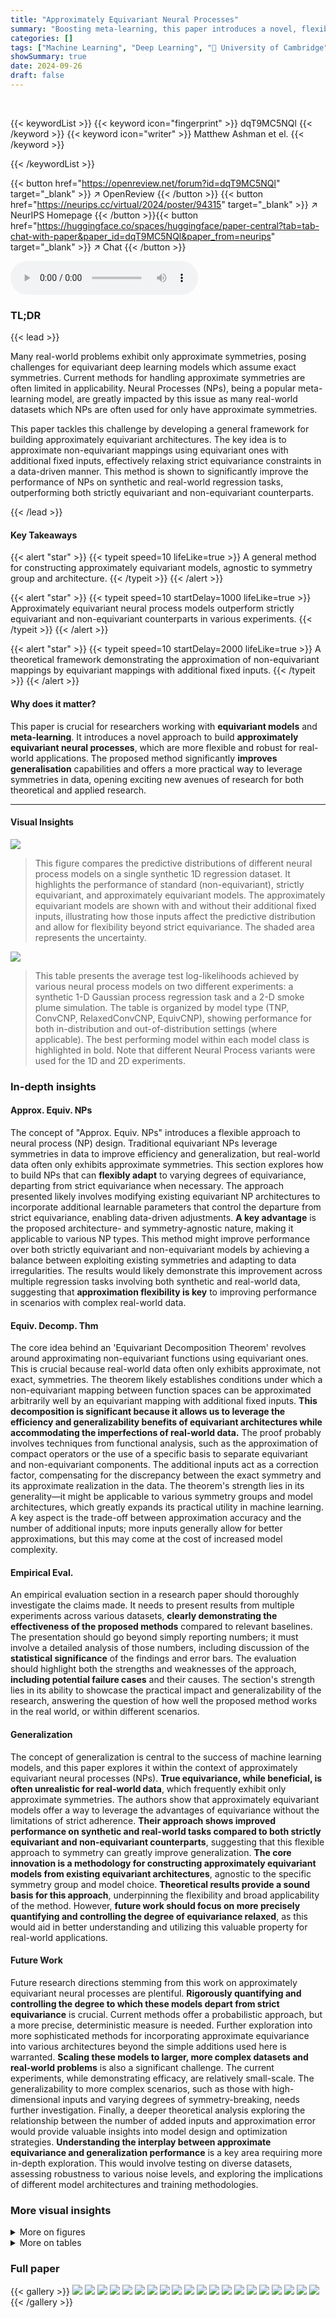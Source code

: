 ```yaml
---
title: "Approximately Equivariant Neural Processes"
summary: "Boosting meta-learning, this paper introduces a novel, flexible approach to create approximately equivariant neural processes that outperform both non-equivariant and strictly equivariant counterparts..."
categories: []
tags: ["Machine Learning", "Deep Learning", "🏢 University of Cambridge",]
showSummary: true
date: 2024-09-26
draft: false
---
```


<br>

{{< keywordList >}}
{{< keyword icon="fingerprint" >}} dqT9MC5NQl {{< /keyword >}}
{{< keyword icon="writer" >}} Matthew Ashman et el. {{< /keyword >}}
 
{{< /keywordList >}}

{{< button href="https://openreview.net/forum?id=dqT9MC5NQl" target="_blank" >}}
↗ OpenReview
{{< /button >}}
{{< button href="https://neurips.cc/virtual/2024/poster/94315" target="_blank" >}}
↗ NeurIPS Homepage
{{< /button >}}{{< button href="https://huggingface.co/spaces/huggingface/paper-central?tab=tab-chat-with-paper&paper_id=dqT9MC5NQl&paper_from=neurips" target="_blank" >}}
↗ Chat
{{< /button >}}



<audio controls>
    <source src="https://ai-paper-reviewer.com/dqT9MC5NQl/podcast.wav" type="audio/wav">
    Your browser does not support the audio element.
</audio>


### TL;DR


{{< lead >}}

Many real-world problems exhibit only approximate symmetries, posing challenges for equivariant deep learning models which assume exact symmetries.  Current methods for handling approximate symmetries are often limited in applicability. Neural Processes (NPs), being a popular meta-learning model, are greatly impacted by this issue as many real-world datasets which NPs are often used for only have approximate symmetries.

This paper tackles this challenge by developing a general framework for building approximately equivariant architectures.  The key idea is to approximate non-equivariant mappings using equivariant ones with additional fixed inputs, effectively relaxing strict equivariance constraints in a data-driven manner. This method is shown to significantly improve the performance of NPs on synthetic and real-world regression tasks, outperforming both strictly equivariant and non-equivariant counterparts.

{{< /lead >}}


#### Key Takeaways

{{< alert "star" >}}
{{< typeit speed=10 lifeLike=true >}} A general method for constructing approximately equivariant models, agnostic to symmetry group and architecture. {{< /typeit >}}
{{< /alert >}}

{{< alert "star" >}}
{{< typeit speed=10 startDelay=1000 lifeLike=true >}} Approximately equivariant neural process models outperform strictly equivariant and non-equivariant counterparts in various experiments. {{< /typeit >}}
{{< /alert >}}

{{< alert "star" >}}
{{< typeit speed=10 startDelay=2000 lifeLike=true >}} A theoretical framework demonstrating the approximation of non-equivariant mappings by equivariant mappings with additional fixed inputs. {{< /typeit >}}
{{< /alert >}}

#### Why does it matter?
This paper is crucial for researchers working with **equivariant models** and **meta-learning**. It introduces a novel approach to build **approximately equivariant neural processes**, which are more flexible and robust for real-world applications.  The proposed method significantly **improves generalisation** capabilities and offers a more practical way to leverage symmetries in data, opening exciting new avenues of research for both theoretical and applied research.

------
#### Visual Insights



![](https://ai-paper-reviewer.com/dqT9MC5NQl/figures_7_1.jpg)

> This figure compares the predictive distributions of different neural process models on a single synthetic 1D regression dataset.  It highlights the performance of standard (non-equivariant), strictly equivariant, and approximately equivariant models.  The approximately equivariant models are shown with and without their additional fixed inputs, illustrating how those inputs affect the predictive distribution and allow for flexibility beyond strict equivariance. The shaded area represents the uncertainty.





![](https://ai-paper-reviewer.com/dqT9MC5NQl/tables_7_1.jpg)

> This table presents the average test log-likelihoods achieved by various neural process models on two different experiments: a synthetic 1-D Gaussian process regression task and a 2-D smoke plume simulation.  The table is organized by model type (TNP, ConvCNP, RelaxedConvCNP, EquivCNP), showing performance for both in-distribution and out-of-distribution settings (where applicable). The best performing model within each model class is highlighted in bold. Note that different Neural Process variants were used for the 1D and 2D experiments.





### In-depth insights


#### Approx. Equiv. NPs
The concept of "Approx. Equiv. NPs" introduces a flexible approach to neural process (NP) design.  Traditional equivariant NPs leverage symmetries in data to improve efficiency and generalization, but real-world data often only exhibits approximate symmetries. This section explores how to build NPs that can **flexibly adapt** to varying degrees of equivariance, departing from strict equivariance when necessary. The approach presented likely involves modifying existing equivariant NP architectures to incorporate additional learnable parameters that control the departure from strict equivariance, enabling data-driven adjustments.  **A key advantage** is the proposed architecture- and symmetry-agnostic nature, making it applicable to various NP types.  This method might improve performance over both strictly equivariant and non-equivariant models by achieving a balance between exploiting existing symmetries and adapting to data irregularities. The results would likely demonstrate this improvement across multiple regression tasks involving both synthetic and real-world data, suggesting that **approximation flexibility is key** to improving performance in scenarios with complex real-world data.

#### Equiv. Decomp. Thm
The core idea behind an 'Equivariant Decomposition Theorem' revolves around approximating non-equivariant functions using equivariant ones.  This is crucial because real-world data often only exhibits approximate, not exact, symmetries. The theorem likely establishes conditions under which a non-equivariant mapping between function spaces can be approximated arbitrarily well by an equivariant mapping with additional fixed inputs.  **This decomposition is significant because it allows us to leverage the efficiency and generalizability benefits of equivariant architectures while accommodating the imperfections of real-world data.**  The proof probably involves techniques from functional analysis, such as the approximation of compact operators or the use of a specific basis to separate equivariant and non-equivariant components.  The additional inputs act as a correction factor, compensating for the discrepancy between the exact symmetry and its approximate realization in the data. The theorem's strength lies in its generality—it might be applicable to various symmetry groups and model architectures, which greatly expands its practical utility in machine learning.  A key aspect is the trade-off between approximation accuracy and the number of additional inputs; more inputs generally allow for better approximations, but this may come at the cost of increased model complexity.

#### Empirical Eval.
An empirical evaluation section in a research paper should thoroughly investigate the claims made.  It needs to present results from multiple experiments across various datasets, **clearly demonstrating the effectiveness of the proposed methods** compared to relevant baselines.  The presentation should go beyond simply reporting numbers; it must involve a detailed analysis of those numbers, including discussion of the **statistical significance** of the findings and error bars.  The evaluation should highlight both the strengths and weaknesses of the approach, **including potential failure cases** and their causes.  The section's strength lies in its ability to showcase the practical impact and generalizability of the research, answering the question of how well the proposed method works in the real world, or within different scenarios.

#### Generalization
The concept of generalization is central to the success of machine learning models, and this paper explores it within the context of approximately equivariant neural processes (NPs).  **True equivariance, while beneficial, is often unrealistic for real-world data**, which frequently exhibit only approximate symmetries. The authors show that approximately equivariant models offer a way to leverage the advantages of equivariance without the limitations of strict adherence. **Their approach shows improved performance on synthetic and real-world tasks compared to both strictly equivariant and non-equivariant counterparts**, suggesting that this flexible approach to symmetry can greatly improve generalization.  **The core innovation is a methodology for constructing approximately equivariant models from existing equivariant architectures**, agnostic to the specific symmetry group and model choice.  **Theoretical results provide a sound basis for this approach**, underpinning the flexibility and broad applicability of the method.  However, **future work should focus on more precisely quantifying and controlling the degree of equivariance relaxed**, as this would aid in better understanding and utilizing this valuable property for real-world applications.

#### Future Work
Future research directions stemming from this work on approximately equivariant neural processes are plentiful.  **Rigorously quantifying and controlling the degree to which these models depart from strict equivariance** is crucial.  Current methods offer a probabilistic approach, but a more precise, deterministic measure is needed.  Further exploration into more sophisticated methods for incorporating approximate equivariance into various architectures beyond the simple additions used here is warranted.  **Scaling these models to larger, more complex datasets and real-world problems** is also a significant challenge.  The current experiments, while demonstrating efficacy, are relatively small-scale. The generalizability to more complex scenarios, such as those with high-dimensional inputs and varying degrees of symmetry-breaking, needs further investigation. Finally, a deeper theoretical analysis exploring the relationship between the number of added inputs and approximation error would provide valuable insights into model design and optimization strategies.  **Understanding the interplay between approximate equivariance and generalization performance** is a key area requiring more in-depth exploration. This would involve testing on diverse datasets, assessing robustness to various noise levels, and exploring the implications of different model architectures and training methodologies.


### More visual insights

<details>
<summary>More on figures
</summary>


![](https://ai-paper-reviewer.com/dqT9MC5NQl/figures_9_1.jpg)

> This figure compares the predictive distributions of three different types of neural process models (TNP, ConvCNP, and EquivCNP) on a single synthetic 1D regression dataset.  It highlights how the approximately equivariant models (those incorporating the approach described in the paper) balance strict equivariance with the ability to model non-equivariant aspects of the data. The plot shows both the standard model prediction and a prediction without utilizing the fixed inputs (representing the strictly equivariant case).


![](https://ai-paper-reviewer.com/dqT9MC5NQl/figures_16_1.jpg)

> This figure compares the predictive distributions of three different types of neural process models (TNP, ConvCNP, and EquivCNP) on a single synthetic 1D regression dataset.  It highlights the impact of incorporating approximate equivariance. The blue lines represent the predictive distribution of the approximately equivariant model, while the red lines show the distribution obtained when the additional fixed inputs that break strict equivariance are removed. The dotted black lines show the range of target values.


![](https://ai-paper-reviewer.com/dqT9MC5NQl/figures_17_1.jpg)

> This figure compares the predictive distributions of three different types of neural process models (TNP, ConvCNP, and EquivCNP) on a single 1D synthetic regression dataset.  The key takeaway is the performance of approximately equivariant models; they balance the benefits of equivariance (generalization) with the flexibility to account for deviations from strict symmetry in real-world data, achieving better performance than both strictly equivariant and non-equivariant models.


![](https://ai-paper-reviewer.com/dqT9MC5NQl/figures_18_1.jpg)

> This figure compares the predictive distributions of various neural process models on a single synthetic 1-D regression dataset.  It highlights the differences between non-equivariant, strictly equivariant, and approximately equivariant models. The approximately equivariant models are shown with and without the additional fixed inputs that break strict equivariance.  The comparison allows visualization of how these modifications affect model predictions and uncertainty estimation.


![](https://ai-paper-reviewer.com/dqT9MC5NQl/figures_22_1.jpg)

> This figure compares the predictive distributions of various neural process (NP) models on a single synthetic 1D regression dataset.  The models shown include standard non-equivariant NPs, strictly equivariant NPs, and approximately equivariant NPs (the latter created using the method presented in the paper).  The figure highlights how the approximately equivariant models balance between the flexibility of non-equivariant models and the efficiency of equivariant models.  The use of red lines to illustrate the results without fixed inputs emphasizes the impact of the method developed for achieving approximate equivariance.


![](https://ai-paper-reviewer.com/dqT9MC5NQl/figures_22_2.jpg)

> This figure compares the predictive distributions of several neural process models (TNP, ConvCNP, EquivCNP) on a single synthetic 1D regression dataset.  It highlights the performance of approximately equivariant models by contrasting their predictive distributions with those of their strictly equivariant and non-equivariant counterparts.  The use of fixed inputs in the approximately equivariant models is shown by comparing their full predictive distribution with the distribution obtained when these fixed inputs are zeroed out. The target range is also indicated.


![](https://ai-paper-reviewer.com/dqT9MC5NQl/figures_25_1.jpg)

> This figure compares the predictive distributions of three different types of neural process models (TNP, ConvCNP, and EquivCNP) on a single synthetic 1D regression dataset.  It highlights how the approximately equivariant models (shown in blue) balance flexibility (departing from strict equivariance) with generalizability (closely matching the predictions of their strictly equivariant counterparts). The red lines in the approximately equivariant model plots show what the predictions would have been if the non-equivariant components of the models were not used.


![](https://ai-paper-reviewer.com/dqT9MC5NQl/figures_26_1.jpg)

> This figure compares the predictive means of different models on a smoke plume dataset.  The top row displays the predicted means for several models: ground truth, non-equivariant, equivariant, and approximately equivariant versions of PT-TNP, ConvCNP, and EquivCNP. The bottom row shows the absolute differences between each model's prediction and the ground truth. This allows for a visual comparison of how well each model's predictions match the ground truth, and how approximate equivariance affects performance.


</details>




<details>
<summary>More on tables
</summary>


![](https://ai-paper-reviewer.com/dqT9MC5NQl/tables_9_1.jpg)
> This table presents the results of the 2D and 4D environmental regression experiments.  It compares the average test log-likelihoods achieved by various neural process models (non-equivariant, equivariant, and approximately equivariant) on two different geographical regions (Europe and the US).  The models are grouped by their underlying architecture, and the best performing model within each group is highlighted in bold. The table allows for comparison of model performance across different levels of equivariance (strict, approximate, and none) and dimensionality of the input data (2D vs 4D).

![](https://ai-paper-reviewer.com/dqT9MC5NQl/tables_23_1.jpg)
> This table presents the average test log-likelihoods achieved by different neural process models on the synthetic 1-D Gaussian Process dataset when only tested on the context sets (i.e., without the target sets).  The models include the non-equivariant TNP, equivariant versions of the TNP, ConvCNP, and EquivCNP, and approximately equivariant counterparts of the TNP and ConvCNP models. The ground truth log-likelihood is provided for comparison. This allows to measure the model's ability to accurately reconstruct the context set, which is a key component of the neural process.

![](https://ai-paper-reviewer.com/dqT9MC5NQl/tables_23_2.jpg)
> This table presents the equivariance deviation (Δequiv) for each of the approximately equivariant models evaluated in the 1D synthetic GP experiment.  The equivariance deviation is calculated as the L1 norm of the difference between the predictive mean of the approximately equivariant model and the predictive mean of the strictly equivariant model (obtained by zeroing out the fixed inputs). This metric quantifies how much the approximately equivariant model deviates from strict equivariance. Lower values indicate a closer adherence to strict equivariance.

![](https://ai-paper-reviewer.com/dqT9MC5NQl/tables_24_1.jpg)
> This table presents the average test log-likelihoods achieved by two different models, TNP (T) and ConvCNP (T), under various numbers of fixed inputs (0, 1, 2, 4, 8, 16).  It shows how the model performance changes as the number of fixed inputs increases, illustrating the impact of adjusting the degree of approximation to equivariance.  All standard deviations across the different numbers of fixed inputs are consistently 0.004.

![](https://ai-paper-reviewer.com/dqT9MC5NQl/tables_27_1.jpg)
> This table presents the average test log-likelihoods achieved by two different ConvCNP models in a 2D environmental regression experiment.  The models differ in the probability (p) of dropping out the fixed inputs during training. The results show the log-likelihoods for both Europe and the US regions.  The values show that using a dropout probability of 0.5 improves out-of-distribution generalization to the US.

![](https://ai-paper-reviewer.com/dqT9MC5NQl/tables_27_2.jpg)
> This table presents the results of the 2D and 4D environmental regression experiments.  It compares the average test log-likelihoods achieved by different neural process models (PT-TNP, ConvCNP, RelaxedConvCNP, EquivCNP) under different conditions of equivariance: strictly equivariant, approximately equivariant, and non-equivariant.  The best performing model within each class is highlighted in bold. The data used is ERA5 surface air temperature data for Europe and the central US.

![](https://ai-paper-reviewer.com/dqT9MC5NQl/tables_28_1.jpg)
> This table presents the equivariance deviation (Δequiv) for each of the approximately equivariant models used in the 2-D environmental regression experiment.  The equivariance deviation is a measure of how much the approximately equivariant model deviates from a strictly equivariant model.  A lower value indicates a closer approximation to strict equivariance. The table shows that the approximately equivariant models generally have low equivariance deviation, indicating that they are only slightly deviating from strict equivariance.

![](https://ai-paper-reviewer.com/dqT9MC5NQl/tables_28_2.jpg)
> This table shows the average test log-likelihoods for the ConvCNP (T) model in the 2-D environmental regression experiment.  The results are broken down by the number of additional fixed inputs used in the model (0, 1, 2, 4, 8, and 16), with the likelihoods calculated for the Europe region.  The table demonstrates how the model performance changes as the number of fixed inputs increases.

</details>




### Full paper

{{< gallery >}}
<img src="https://ai-paper-reviewer.com/dqT9MC5NQl/1.png" class="grid-w50 md:grid-w33 xl:grid-w25" />
<img src="https://ai-paper-reviewer.com/dqT9MC5NQl/2.png" class="grid-w50 md:grid-w33 xl:grid-w25" />
<img src="https://ai-paper-reviewer.com/dqT9MC5NQl/3.png" class="grid-w50 md:grid-w33 xl:grid-w25" />
<img src="https://ai-paper-reviewer.com/dqT9MC5NQl/4.png" class="grid-w50 md:grid-w33 xl:grid-w25" />
<img src="https://ai-paper-reviewer.com/dqT9MC5NQl/5.png" class="grid-w50 md:grid-w33 xl:grid-w25" />
<img src="https://ai-paper-reviewer.com/dqT9MC5NQl/6.png" class="grid-w50 md:grid-w33 xl:grid-w25" />
<img src="https://ai-paper-reviewer.com/dqT9MC5NQl/7.png" class="grid-w50 md:grid-w33 xl:grid-w25" />
<img src="https://ai-paper-reviewer.com/dqT9MC5NQl/8.png" class="grid-w50 md:grid-w33 xl:grid-w25" />
<img src="https://ai-paper-reviewer.com/dqT9MC5NQl/9.png" class="grid-w50 md:grid-w33 xl:grid-w25" />
<img src="https://ai-paper-reviewer.com/dqT9MC5NQl/10.png" class="grid-w50 md:grid-w33 xl:grid-w25" />
<img src="https://ai-paper-reviewer.com/dqT9MC5NQl/11.png" class="grid-w50 md:grid-w33 xl:grid-w25" />
<img src="https://ai-paper-reviewer.com/dqT9MC5NQl/12.png" class="grid-w50 md:grid-w33 xl:grid-w25" />
<img src="https://ai-paper-reviewer.com/dqT9MC5NQl/13.png" class="grid-w50 md:grid-w33 xl:grid-w25" />
<img src="https://ai-paper-reviewer.com/dqT9MC5NQl/14.png" class="grid-w50 md:grid-w33 xl:grid-w25" />
<img src="https://ai-paper-reviewer.com/dqT9MC5NQl/15.png" class="grid-w50 md:grid-w33 xl:grid-w25" />
<img src="https://ai-paper-reviewer.com/dqT9MC5NQl/16.png" class="grid-w50 md:grid-w33 xl:grid-w25" />
<img src="https://ai-paper-reviewer.com/dqT9MC5NQl/17.png" class="grid-w50 md:grid-w33 xl:grid-w25" />
<img src="https://ai-paper-reviewer.com/dqT9MC5NQl/18.png" class="grid-w50 md:grid-w33 xl:grid-w25" />
<img src="https://ai-paper-reviewer.com/dqT9MC5NQl/19.png" class="grid-w50 md:grid-w33 xl:grid-w25" />
<img src="https://ai-paper-reviewer.com/dqT9MC5NQl/20.png" class="grid-w50 md:grid-w33 xl:grid-w25" />
{{< /gallery >}}